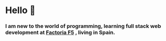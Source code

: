 # Hello 👋

### I am new to the world of programming, learning full stack web development at [Factoria F5](https://github.com/FactoriaF5-Asturias) , living in Spain.

<!--
**Andrespz07/Andrespz07** is a ✨ _special_ ✨ repository because its `README.md` (this file) appears on your GitHub profile.

Here are some ideas to get you started:

- 🔭 I’m currently working on ...
- 🌱 I’m currently learning ...
- 👯 I’m looking to collaborate on ...
- 🤔 I’m looking for help with ...
- 💬 Ask me about ...
- 📫 How to reach me: ...
- 😄 Pronouns: ...
- ⚡ Fun fact: ...
-->
